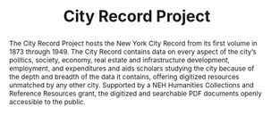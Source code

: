 ---
pid: city-record
done: true
title: City Record Project
category: Other
tags:
- digitization
- urban-humanities
abstract: The City Record Project hosts the New York City Record from its first volume
  in 1873 through 1949. The City Record contains data on every aspect of the city’s
  politics, society, economy, real estate and infrastructure development, employment,
  and expenditures and aids scholars studying the city because of the depth and breadth
  of the data it contains, offering digitized resources unmatched by any other city.
  Supported by a NEH Humanities Collections and Reference Resources grant, the digitized
  and searchable PDF documents openly accessible to the public.
pis:
- soffer
link: http://cityrecord.engineering.nyu.edu/
order: '023'
layout: project
---